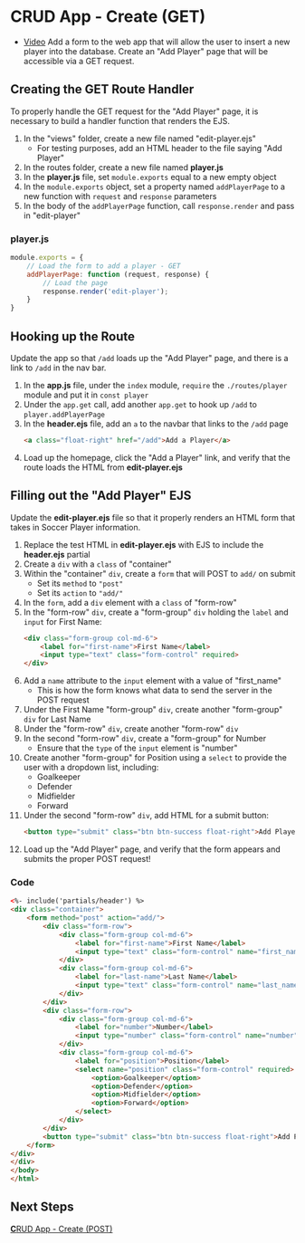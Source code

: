 # **C**RUD App - Create (GET)
- [Video](https://www.youtube.com/watch?v=b61RQfN5gOY&list=PL1P_sExxi-9PSNwmays_UE8JYllVu7P7u&index=50&t=0s)
Add a form to the web app that will allow the user to insert a new player into the database. Create an "Add Player" page that will be accessible via a GET request.

## Creating the GET Route Handler
To properly handle the GET request for the "Add Player" page, it is necessary to build a handler function that renders the EJS.

1. In the "views" folder, create a new file named "edit-player.ejs"
    - For testing purposes, add an HTML header to the file saying "Add Player"
1. In the routes folder, create a new file named **player.js**
1. In the **player.js** file, set `module.exports` equal to a new empty object
1. In the `module.exports` object, set a property named `addPlayerPage` to a new function with `request` and `response` parameters
1. In the body of the `addPlayerPage` function, call `response.render` and pass in "edit-player"

### **player.js**
```js
module.exports = {
    // Load the form to add a player - GET
    addPlayerPage: function (request, response) {
        // Load the page
        response.render('edit-player');
    }
}
```

## Hooking up the Route
Update the app so that `/add` loads up the "Add Player" page, and there is a link to `/add` in the nav bar.

1. In the **app.js** file, under the `index` module, `require` the `./routes/player` module and put it in `const player`
1. Under the `app.get` call, add another `app.get` to hook up `/add` to `player.addPlayerPage`
1. In the **header.ejs** file, add an `a` to the navbar that links to the `/add` page
    ```html
    <a class="float-right" href="/add">Add a Player</a>
    ```
1. Load up the homepage, click the "Add a Player" link, and verify that the route loads the  HTML from **edit-player.ejs**

## Filling out the "Add Player" EJS
Update the **edit-player.ejs** file so that it properly renders an HTML form that takes in Soccer Player information.

1. Replace the test HTML in **edit-player.ejs** with EJS to include the **header.ejs** partial
1. Create a `div` with a `class` of "container"
1. Within the "container" `div`, create a `form` that will POST to `add/` on submit
    - Set its `method` to `"post"`
    - Set its `action` to `"add/"`
1. In the `form`, add a `div` element with a `class` of "form-row"
1. In the "form-row" `div`, create a "form-group" `div` holding the `label` and `input` for First Name:
    ```html
    <div class="form-group col-md-6">
        <label for="first-name">First Name</label>
        <input type="text" class="form-control" required>
    </div>
    ```
1. Add a `name` attribute to the `input` element with a value of "first_name"
    - This is how the form knows what data to send the server in the POST request
1. Under the First Name "form-group" `div`, create another "form-group" `div` for Last Name
1. Under the "form-row" `div`, create another "form-row" `div`
1. In the second "form-row" `div`, create a "form-group" for Number
    - Ensure that the `type` of the `input` element is "number"
1. Create another "form-group" for Position using a `select` to provide the user with a dropdown list, including:
    - Goalkeeper
    - Defender
    - Midfielder
    - Forward
1. Under the second "form-row" `div`, add HTML for a submit button:
    ```html
    <button type="submit" class="btn btn-success float-right">Add Player</button>
    ```
1. Load up the "Add Player" page, and verify that the form appears and submits the proper POST request!

### Code
```html
<%- include('partials/header') %>
<div class="container">
    <form method="post" action="add/">
        <div class="form-row">
            <div class="form-group col-md-6">
                <label for="first-name">First Name</label>
                <input type="text" class="form-control" name="first_name" required>
            </div>
            <div class="form-group col-md-6">
                <label for="last-name">Last Name</label>
                <input type="text" class="form-control" name="last_name" required>
            </div>
        </div>
        <div class="form-row">
            <div class="form-group col-md-6">
                <label for="number">Number</label>
                <input type="number" class="form-control" name="number" required>
            </div>
            <div class="form-group col-md-6">
                <label for="position">Position</label>
                <select name="position" class="form-control" required>
                    <option>Goalkeeper</option>
                    <option>Defender</option>
                    <option>Midfielder</option>
                    <option>Forward</option>
                </select>
            </div>
        </div>
        <button type="submit" class="btn btn-success float-right">Add Player</button>
    </form>
</div>
</div>
</body>
</html>
```

## Next Steps
[**C**RUD App - Create (POST)](CrudAppCreatePost.md)